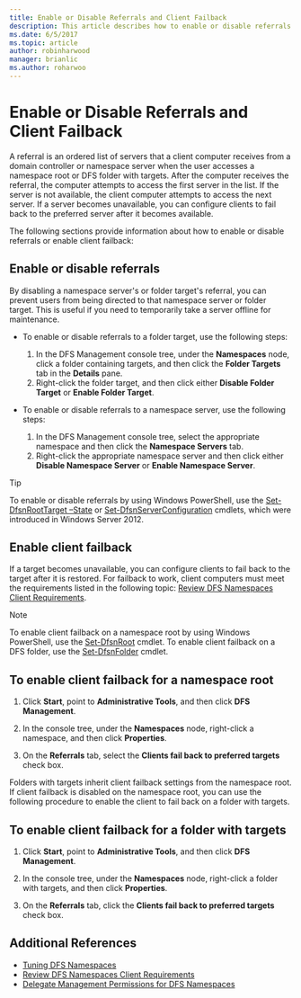 ```yaml
---
title: Enable or Disable Referrals and Client Failback
description: This article describes how to enable or disable referrals and client failback.
ms.date: 6/5/2017
ms.topic: article
author: robinharwood
manager: brianlic
ms.author: roharwoo
---
```

# Enable or Disable Referrals and Client Failback

>

A referral is an ordered list of servers that a client computer receives from a domain controller or namespace server when the user accesses a namespace root or DFS folder with targets. After the computer receives the referral, the computer attempts to access the first server in the list. If the server is not available, the client computer attempts to access the next server. If a server becomes unavailable, you can configure clients to fail back to the preferred server after it becomes available.

The following sections provide information about how to enable or disable referrals or enable client failback:

## Enable or disable referrals

By disabling a namespace server's or folder target's referral, you can prevent users from being directed to that namespace server or folder target. This is useful if you need to temporarily take a server offline for maintenance.

-   To enable or disable referrals to a folder target, use the following steps:

    1.  In the DFS Management console tree, under the **Namespaces** node, click a folder containing targets, and then click the **Folder Targets** tab in the **Details** pane.
    2.  Right-click the folder target, and then click either **Disable Folder Target** or **Enable Folder Target**.

-   To enable or disable referrals to a namespace server, use the following steps:

    1.  In the DFS Management console tree, select the appropriate namespace and then click the **Namespace Servers** tab.
    2.  Right-click the appropriate namespace server and then click either **Disable Namespace Server** or **Enable Namespace Server**.


> [!TIP]
> To enable or disable referrals by using Windows PowerShell, use the [Set-DfsnRootTarget –State](/previous-versions/windows/it-pro/windows-server-2008-R2-and-2008/cc731089(v=ws.11)) or [Set-DfsnServerConfiguration](/previous-versions/windows/it-pro/windows-server-2008-R2-and-2008/cc731089(v=ws.11)) cmdlets, which were introduced in Windows Server 2012.

## Enable client failback

If a target becomes unavailable, you can configure clients to fail back to the target after it is restored. For failback to work, client computers must meet the requirements listed in the following topic: [Review DFS Namespaces Client Requirements](/previous-versions/windows/it-pro/windows-server-2008-R2-and-2008/cc771913(v=ws.11)).


> [!NOTE]
> To enable client failback on a namespace root by using Windows PowerShell, use the [Set-DfsnRoot](/previous-versions/windows/it-pro/windows-server-2008-R2-and-2008/cc771913(v=ws.11)) cmdlet. To enable client failback on a DFS folder, use the [Set-DfsnFolder](/previous-versions/windows/it-pro/windows-server-2008-R2-and-2008/cc771913(v=ws.11)) cmdlet.


## To enable client failback for a namespace root

1.  Click **Start**, point to **Administrative Tools**, and then click **DFS Management**.

2.  In the console tree, under the **Namespaces** node, right-click a namespace, and then click **Properties**.

3.  On the **Referrals** tab, select the **Clients fail back to preferred targets** check box.

Folders with targets inherit client failback settings from the namespace root. If client failback is disabled on the namespace root, you can use the following procedure to enable the client to fail back on a folder with targets.

## To enable client failback for a folder with targets

1.  Click **Start**, point to **Administrative Tools**, and then click **DFS Management**.

2.  In the console tree, under the **Namespaces** node, right-click a folder with targets, and then click **Properties**.

3.  On the **Referrals** tab, click the **Clients fail back to preferred targets** check box.

## Additional References

-   [Tuning DFS Namespaces](tuning-dfs-namespaces.md)
-   [Review DFS Namespaces Client Requirements](/previous-versions/windows/it-pro/windows-server-2008-R2-and-2008/cc771913(v=ws.11))
-   [Delegate Management Permissions for DFS Namespaces](delegate-management-permissions-for-dfs-namespaces.md)
